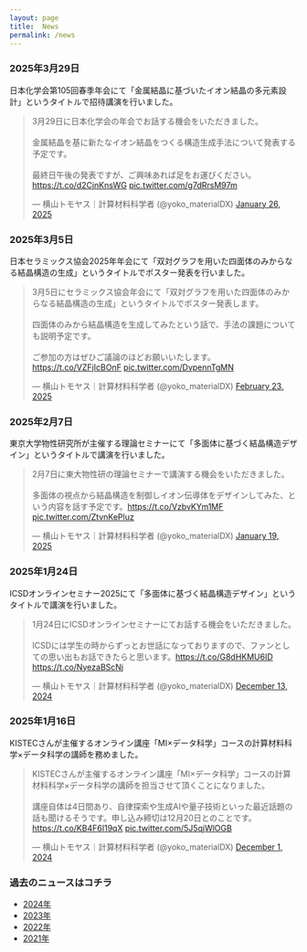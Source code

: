 ```yaml
---
layout: page
title:  News
permalink: /news
---
```




### 2025年3月29日
日本化学会第105回春季年会にて「金属結晶に基づいたイオン結晶の多元素設計」というタイトルで招待講演を行いました。
<blockquote class="twitter-tweet"><p lang="ja" dir="ltr">3月29日に日本化学会の年会でお話する機会をいただきました。<br><br>金属結晶を基に新たなイオン結晶をつくる構造生成手法について発表する予定です。<br><br>最終日午後の発表ですが、ご興味あれば足をお運びください。<a href="https://t.co/d2CjnKnsWG">https://t.co/d2CjnKnsWG</a> <a href="https://t.co/g7dRrsM97m">pic.twitter.com/g7dRrsM97m</a></p>&mdash; 横山トモヤス｜計算材料科学者 (@yoko_materialDX) <a href="https://twitter.com/yoko_materialDX/status/1883469934732206324?ref_src=twsrc%5Etfw">January 26, 2025</a></blockquote> <script async src="https://platform.twitter.com/widgets.js" charset="utf-8"></script>

### 2025年3月5日
日本セラミックス協会2025年年会にて「双対グラフを用いた四面体のみからなる結晶構造の生成」というタイトルでポスター発表を行いました。
<blockquote class="twitter-tweet"><p lang="ja" dir="ltr">3月5日にセラミックス協会年会にて「双対グラフを用いた四面体のみからなる結晶構造の生成」というタイトルでポスター発表します。<br><br>四面体のみから結晶構造を生成してみたという話で、手法の課題についても説明予定です。<br><br>ご参加の方はぜひご議論のほどお願いいたします。<a href="https://t.co/VZFjIcBOnF">https://t.co/VZFjIcBOnF</a> <a href="https://t.co/DvpennTgMN">pic.twitter.com/DvpennTgMN</a></p>&mdash; 横山トモヤス｜計算材料科学者 (@yoko_materialDX) <a href="https://twitter.com/yoko_materialDX/status/1893616797963948035?ref_src=twsrc%5Etfw">February 23, 2025</a></blockquote> <script async src="https://platform.twitter.com/widgets.js" charset="utf-8"></script>

### 2025年2月7日
東京大学物性研究所が主催する理論セミナーにて「多面体に基づく結晶構造デザイン」というタイトルで講演を行いました。
<blockquote class="twitter-tweet"><p lang="ja" dir="ltr">2月7日に東大物性研の理論セミナーで講演する機会をいただきました。<br><br>多面体の視点から結晶構造を制御しイオン伝導体をデザインしてみた、という内容を話す予定です。<a href="https://t.co/VzbvKYm1MF">https://t.co/VzbvKYm1MF</a> <a href="https://t.co/ZtvnKePluz">pic.twitter.com/ZtvnKePluz</a></p>&mdash; 横山トモヤス｜計算材料科学者 (@yoko_materialDX) <a href="https://twitter.com/yoko_materialDX/status/1880933220679651655?ref_src=twsrc%5Etfw">January 19, 2025</a></blockquote> <script async src="https://platform.twitter.com/widgets.js" charset="utf-8"></script>

### 2025年1月24日
ICSDオンラインセミナー2025にて「多面体に基づく結晶構造デザイン」というタイトルで講演を行いました。
<blockquote class="twitter-tweet"><p lang="ja" dir="ltr">1月24日にICSDオンラインセミナーにてお話する機会をいただきました。<br><br>ICSDには学生の時からずっとお世話になっておりますので、ファンとしての思い出もお話できたらと思います。<a href="https://t.co/G8dHKMU6ID">https://t.co/G8dHKMU6ID</a> <a href="https://t.co/NyezaBScNj">https://t.co/NyezaBScNj</a></p>&mdash; 横山トモヤス｜計算材料科学者 (@yoko_materialDX) <a href="https://twitter.com/yoko_materialDX/status/1867567777822986572?ref_src=twsrc%5Etfw">December 13, 2024</a></blockquote> <script async src="https://platform.twitter.com/widgets.js" charset="utf-8"></script>

### 2025年1月16日
KISTECさんが主催するオンライン講座「MI×データ科学」コースの計算材料科学×データ科学の講師を務めました。
<blockquote class="twitter-tweet"><p lang="ja" dir="ltr">KISTECさんが主催するオンライン講座「MI×データ科学」コースの計算材料科学×データ科学の講師を担当させて頂くことになりました。<br><br>講座自体は4日間あり、自律探索や生成AIや量子技術といった最近話題の話も聞けるそうです。申し込み締切は12月20日とのことです。<a href="https://t.co/KB4F6I19qX">https://t.co/KB4F6I19qX</a> <a href="https://t.co/5J5qjWlOGB">pic.twitter.com/5J5qjWlOGB</a></p>&mdash; 横山トモヤス｜計算材料科学者 (@yoko_materialDX) <a href="https://twitter.com/yoko_materialDX/status/1863176214544089279?ref_src=twsrc%5Etfw">December 1, 2024</a></blockquote> <script async src="https://platform.twitter.com/widgets.js" charset="utf-8"></script>



### 過去のニュースはコチラ
- [2024年](https://yokoyamatomoyasu.github.io/news-2024.html)
- [2023年](https://yokoyamatomoyasu.github.io/news-2023.html)
- [2022年](https://yokoyamatomoyasu.github.io/news-2022.html)
- [2021年](https://yokoyamatomoyasu.github.io/news-2021.html)



